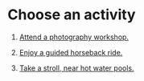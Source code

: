 # Choose an activity

1. [Attend a photography workshop.](congratulations.md)

2. [Enjoy a guided horseback ride.](congratulations.md)

3. [Take a stroll, near hot water pools.](congratulations.md)

